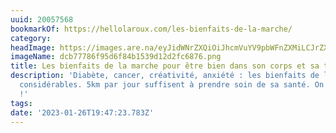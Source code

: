 ```yaml
---
uuid: 20057568
bookmarkOf: https://hellolaroux.com/les-bienfaits-de-la-marche/
category: 
headImage: https://images.are.na/eyJidWNrZXQiOiJhcmVuYV9pbWFnZXMiLCJrZXkiOiIyMDA1NzU2OC9vcmlnaW5hbF9kY2I3Nzc4NmY5NWQ2Zjg0YjE1MzlkMTJkMmZjNjg3Ni5wbmciLCJlZGl0cyI6eyJyZXNpemUiOnsid2lkdGgiOjEyMDAsImhlaWdodCI6MTIwMCwiZml0IjoiaW5zaWRlIiwid2l0aG91dEVubGFyZ2VtZW50Ijp0cnVlfSwid2VicCI6eyJxdWFsaXR5Ijo5MH0sImpwZWciOnsicXVhbGl0eSI6OTB9LCJyb3RhdGUiOm51bGx9fQ==?bc=0
imageName: dcb77786f95d6f84b1539d12d2fc6876.png
title: Les bienfaits de la marche pour être bien dans son corps et sa tête
description: 'Diabète, cancer, créativité, anxiété : les bienfaits de la marche sont
  considérables. 5km par jour suffisent à prendre soin de sa santé. On vous dit tout
  !'
tags: 
date: '2023-01-26T19:47:23.783Z'
---
```

